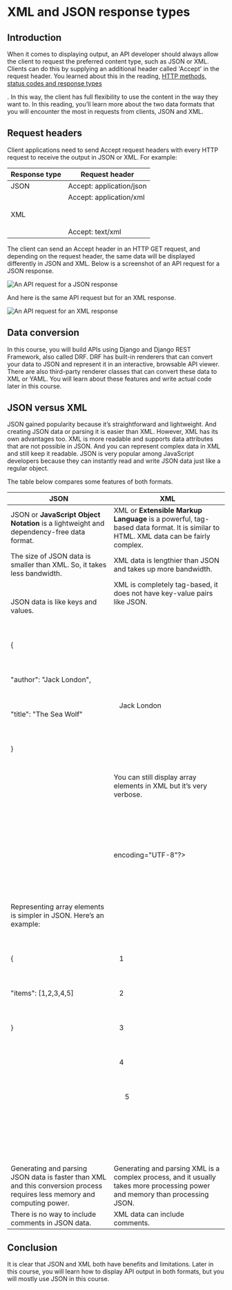 # XML and JSON response types

## Introduction

When it comes to displaying output, an API developer should always allow the client to request the preferred content
type, such as JSON or XML. Clients can do this by supplying an additional header called 'Accept' in the request header.
You learned about this in the
reading, [HTTP methods, status codes and response types](https://www.coursera.org/learn/apis/supplement/epTtA/http-methods-status-codes-and-response-types "Link to HTTP methods, status codes and response types reading")

. In this way, the client has full flexibility to use the content in the way they want to. In this reading, you’ll learn
more about the two data formats that you will encounter the most in requests from clients, JSON and XML.

## Request headers

Client applications need to send Accept request headers with every HTTP request to receive the output in JSON or XML.
For example:

| **Response type** | **Request header**                                        |
|-------------------|-----------------------------------------------------------|
| JSON              | Accept: application/json                                  |
| XML               | Accept: application/xml<br></br><br></br>Accept: text/xml |

The client can send an Accept header in an HTTP GET request, and depending on the request header, the same data will be
displayed differently in JSON and XML. Below is a screenshot of an API request for a JSON response.

![An API request for a JSON response](https://d3c33hcgiwev3.cloudfront.net/imageAssetProxy.v1/RzgYjx3eT6CoGJHlPNXs2A_108a1d666e184c9db155faa674102ee1_XML-and-JSON-response-types-1.png?expiry=1727827200000&hmac=zp04wPSw1xtFr6DlSh3vPvp3OXhpK85rHkZgb6x77Ds)

And here is the same API request but for an XML response.

![An API request for an XML response](https://d3c33hcgiwev3.cloudfront.net/imageAssetProxy.v1/MioGJocwTi-YD2rF5rQTng_d978a48fe13846f9999cb71699155ce1_XML-and-JSON-response-types-2.png?expiry=1727827200000&hmac=6tFDXrAg-DlNlSzoOPPiIOwP25tf8UBNdoi5pMcpMK8)

## Data conversion

In this course, you will build APIs using Django and Django REST Framework, also called DRF. DRF has built-in renderers
that can convert your data to JSON and represent it in an interactive, browsable API viewer. There are also third-party
renderer classes that can convert these data to XML or YAML. You will learn about these features and write actual code
later in this course.

## JSON versus XML

JSON gained popularity because it’s straightforward and lightweight. And creating JSON data or parsing it is easier than
XML. However, XML has its own advantages too. XML is more readable and supports data attributes that are not possible in
JSON. And you can represent complex data in XML and still keep it readable. JSON is very popular among JavaScript
developers because they can instantly read and write JSON data just like a regular object.

The table below compares some features of both formats.

| **JSON**                                                                                                                                                    | **XML**                                                                                                                                                                                                                                                                                                                                                                                                                                                               |
|-------------------------------------------------------------------------------------------------------------------------------------------------------------|-----------------------------------------------------------------------------------------------------------------------------------------------------------------------------------------------------------------------------------------------------------------------------------------------------------------------------------------------------------------------------------------------------------------------------------------------------------------------|
| JSON or **JavaScript Object Notation** is a lightweight and dependency-free data format.                                                                    | XML or **Extensible Markup Language** is a powerful, tag-based data format. It is similar to HTML. XML data can be fairly complex.                                                                                                                                                                                                                                                                                                                                    |
| The size of JSON data is smaller than XML. So, it takes less bandwidth.                                                                                     | XML data is lengthier than JSON and takes up more bandwidth.                                                                                                                                                                                                                                                                                                                                                                                                          |
| JSON data is like keys and values.<br></br><br></br>{<br></br><br></br>"author": "Jack London",<br></br><br></br>"title": "The Sea Wolf"<br></br><br></br>} | XML is completely tag-based, it does not have key-value pairs like JSON.<br></br><br></br><?xml version="1.0" encoding="UTF-8"?><br></br><br></br><root><br></br><br></br>   <author>Jack London</author><br></br><br></br>   <title>The Sea Wolf</title><br></br><br></br></root>                                                                                                                                                                                    |
| Representing array elements is simpler in JSON. Here’s an example:<br></br><br></br>{<br></br><br></br>"items": [1,2,3,4,5]<br></br><br></br>}              | You can still display array elements in XML but it’s very verbose.<br></br><br></br><?xml version="1.0"<br></br><br></br>encoding="UTF-8"?><br></br><br></br><root><br></br><br></br>   <items><br></br><br></br>   <element>1</element><br></br><br></br>   <element>2</element><br></br><br></br>   <element>3</element><br></br><br></br>   <element>4</element><br></br><br></br>      <element>5</element><br></br><br></br>   </items><br></br><br></br></root> |
| Generating and parsing JSON data is faster than XML and this conversion process requires less memory and computing power.                                   | Generating and parsing XML is a complex process, and it usually takes more processing power and memory than processing JSON.                                                                                                                                                                                                                                                                                                                                          |
| There is no way to include comments in JSON data.                                                                                                           | XML data can include comments.                                                                                                                                                                                                                                                                                                                                                                                                                                        |

## Conclusion

It is clear that JSON and XML both have benefits and limitations. Later in this course, you will learn how to display
API output in both formats, but you will mostly use JSON in this course.